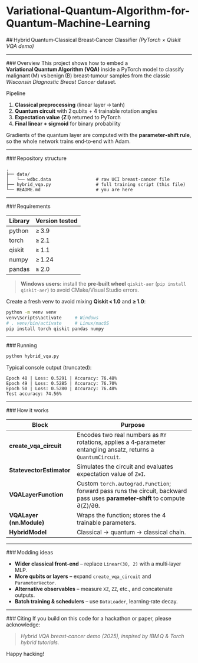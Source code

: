 # Variational-Quantum-Algorithm-for-Quantum-Machine-Learning
\## Hybrid Quantum‑Classical Breast‑Cancer Classifier
*(PyTorch × Qiskit VQA demo)*

---

\### Overview
This project shows how to embed a **Variational Quantum Algorithm (VQA)** inside a PyTorch model to classify malignant (M) vs benign (B) breast‑tumour samples from the classic *Wisconsin Diagnostic Breast Cancer* dataset.

Pipeline

1. **Classical preprocessing** (linear layer → tanh)
2. **Quantum circuit** with 2 qubits + 4 trainable rotation angles
3. **Expectation value  ⟨Z I⟩** returned to PyTorch
4. **Final linear + sigmoid** for binary probability

Gradients of the quantum layer are computed with the **parameter‑shift rule**, so the whole network trains end‑to‑end with Adam.

---

\### Repository structure

```
.
├── data/
│   └── wdbc.data                 # raw UCI breast‑cancer file
├── hybrid_vqa.py                 # full training script (this file)
└── README.md                     # you are here
```

---

\### Requirements

| Library | Version tested |
| ------- | -------------- |
| python  | ≥ 3.9          |
| torch   | ≥ 2.1          |
| qiskit  | ≥ 1.1          |
| numpy   | ≥ 1.24         |
| pandas  | ≥ 2.0          |

> **Windows users:** install the **pre‑built wheel** `qiskit-aer` (`pip install qiskit-aer`) to avoid CMake/Visual Studio errors.

Create a fresh venv to avoid mixing **Qiskit < 1.0** and **≥ 1.0**:

```bash
python -m venv venv
venv\Scripts\activate     # Windows
# . venv/bin/activate     # Linux/macOS
pip install torch qiskit pandas numpy
```

---

\### Running

```bash
python hybrid_vqa.py
```

Typical console output (truncated):

```
Epoch 48 | Loss: 0.5291 | Accuracy: 76.48%
Epoch 49 | Loss: 0.5285 | Accuracy: 76.70%
Epoch 50 | Loss: 0.5280 | Accuracy: 76.48%
Test accuracy: 74.56%
```

---

\### How it works

| Block                    | Purpose                                                                                                                     |
| ------------------------ | --------------------------------------------------------------------------------------------------------------------------- |
| **create\_vqa\_circuit** | Encodes two real numbers as `RY` rotations, applies a 4‑parameter entangling ansatz, returns a `QuantumCircuit`.            |
| **StatevectorEstimator** | Simulates the circuit and evaluates expectation value of `Z⊗I`.                                                             |
| **VQALayerFunction**     | Custom `torch.autograd.Function`; forward pass runs the circuit, backward pass uses **parameter‑shift** to compute ∂⟨Z⟩/∂θ. |
| **VQALayer (nn.Module)** | Wraps the function; stores the 4 trainable parameters.                                                                      |
| **HybridModel**          | Classical → quantum → classical chain.                                                                                      |

---

\### Modding ideas

* **Wider classical front‑end** – replace `Linear(30, 2)` with a multi‑layer MLP.
* **More qubits or layers** – expand `create_vqa_circuit` and `ParameterVector`.
* **Alternative observables** – measure `XZ`, `ZZ`, etc., and concatenate outputs.
* **Batch training & schedulers** – use `DataLoader`, learning‑rate decay.

---

\### Citing
If you build on this code for a hackathon or paper, please acknowledge:

> *Hybrid VQA breast‑cancer demo (2025), inspired by IBM Q & Torch hybrid tutorials.*

Happy hacking!
